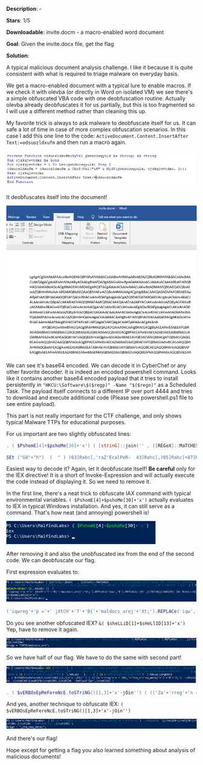 **Description**: -

**Stars**: 1/5

**Downloadable**:
invite.docm - a macro-enabled word document

**Goal**: Given the invite.docx file, get the flag

**Solution**: 

A typical malicious document analysis challenge. I like it because it is quite consistent with what is required to triage malware on everyday basis.

We get a macro-enabled document with a typical lure to enable macros. If we check it with olevba (or directly in Word on isolated VM) we see there's a simple obfuscated VBA code with one deobfuscation routine. Actually olevba already deobfuscates it for us partially, but this is too fragmented so I will use a different method rather than cleaning this up.

My favorite trick is always to ask malware to deobfuscate itself for us. It can safe a lot of time in case of more complex obfuscation scenarios. In this case I add this one line to the code: `ActiveDocument.Content.InsertAfter Text:=odsuozldxufm` and then run a macro again.

![Modified VBA code](writeup/vba_code_mod.PNG)

It deobfuscates itself into the document!

![Deobfuscated VBA code](writeup/decoded.PNG)

We can see it's base64 encoded. We can decode it in CyberChef or any other favorite decoder. It is indeed an encoded powershell command. Looks like it contains another base64 encoded payload that it tries to install persistently in `"HKCU:\Software\$($regp)" -Name "$($regn)"` as a Scheduled Task. The payload itself connects to a different IP over port 4444 and tries to download and execute additional code (Please see powershell.ps1 file to see entire payload).

This part is not really important for the CTF challenge, and only shows typical Malware TTPs for educational purposes.

For us important are two slightly obfuscated lines:

```powershell
. ( $PshomE[4]+$pshoMe[30]+'x') ( [strinG]::join('' , ([REGeX]::MaTCHES( ")'x'+]31[DIlLeHs$+]1[DiLLehs$ (&| )43]RAhc[]GnIRTs[,'tXj'(eCALPER.)'$','wqi'(eCALPER.)';tX'+'jera_scodlam'+'{B'+'T'+'HCtXj '+'= p'+'gerwqi'(" ,'.' ,'R'+'iGHTtOl'+'eft' ) | FoREaCH-OBJecT {$_.VALUE} ))  )
```

```powershell
SEt ("G8"+"h")  (  " ) )63]Rahc[,'raZ'EcalPeR-  43]Rahc[,)05]Rahc[+87]Rahc[+94]Rahc[(  eCAlpERc-  )';2'+'N'+'1'+'}atem_we'+'n_eht'+'_2N1 = n'+'gerr'+'aZ'(( ( )''niOj-'x'+]3,1[)(GNirTSot.EcNereFeRpEsOBREv$ ( . "  ) ;-jOIn ( lS ("VAR"+"IaB"+"LE:g"+"8H")  ).VALue[ - 1.. - ( ( lS ("VAR"+"IaB"+"LE:g"+"8H")  ).VALue.LengtH)] | IeX 
```

Easiest way to decode it? Again, let it deobfuscate itself! **Be careful** only for the IEX directive! It is a short of Invoke-Expression and will actually execute the code instead of displaying it. So we need to remove it.

In the first line, there's a neat trick to obfuscate IAX command with typical environmental variables. `( $PshomE[4]+$pshoMe[30]+'x')` actually evaluates to IEX in typical Windows installation. And yes, it can still serve as a command. That's how neat (and annoying) powershell is!

![IEX](writeup/iex.PNG)

After removing it and also the unobfuscated iex from the end of the second code. We can deobfuscate our flag.

First expression evaluates to:

![Flag part 1 stage 1](writeup/flag_part1_stage1.PNG)

```powershell
('iqwreg'+'p ='+' jXtCH'+'T'+'B{'+'maldocs_arej'+'Xt;').REPLACe('iqw','$').REPLACe('jXt',[sTRInG][chAR]34) |&( $sheLLiD[1]+$sHeLlID[13]+'x')
```

Do you see another obfuscated IEX? `&( $sheLLiD[1]+$sHeLlID[13]+'x')` Yep, have to remove it again.

![Flag part 1 stage 2](writeup/flag_part1_stage2.PNG)

So we have half of our flag. We have to do the same with second part!

![Flag part 2 stage 1](writeup/flag_part2_stage1.PNG)

```powershell
. ( $vERBOsEpReFereNcE.toSTriNG()[1,3]+'x'-jOin'') ( (('Za'+'rreg'+'n = 1N2_'+'the_n'+'ew_meta}'+'1'+'N'+'2;')  -cREplACe  ([chaR]49+[chaR]78+[chaR]50),[chaR]34  -RePlacE'Zar',[chaR]36) )
```

And yes, another technique to obfuscate IEX: `( $vERBOsEpReFereNcE.toSTriNG()[1,3]+'x'-jOin'')`

![Flag part 2 stage 1](writeup/flag_part2_stage2.PNG)

And there's our flag!

Hope except for getting a flag you also learned something about analysis of malicious documents!

